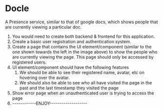 # Docle
A Presence service, similar to that of google docs, which shows people that are currently viewing a particular doc.

1. You would need to create both backend & frontend for this application.
2. Create a basic user registration and authentication system.
3. Create a page that contains the UI element/component (similar to the one shown
    towards the left in the image above) to show the people who are currently viewing the
    page. This page should only be accessed by registered users.
4. UI element/component should have the following features
    1. We should be able to see their registered name, avatar, etc on hovering over the
      avatar.
    2. We should also be able to see who all have visited the page in the past and the
      last timestamp they visited the page
5. Show error page when an unauthenticated user is trying to access the page
6.  ------------ENJOY-------------------
